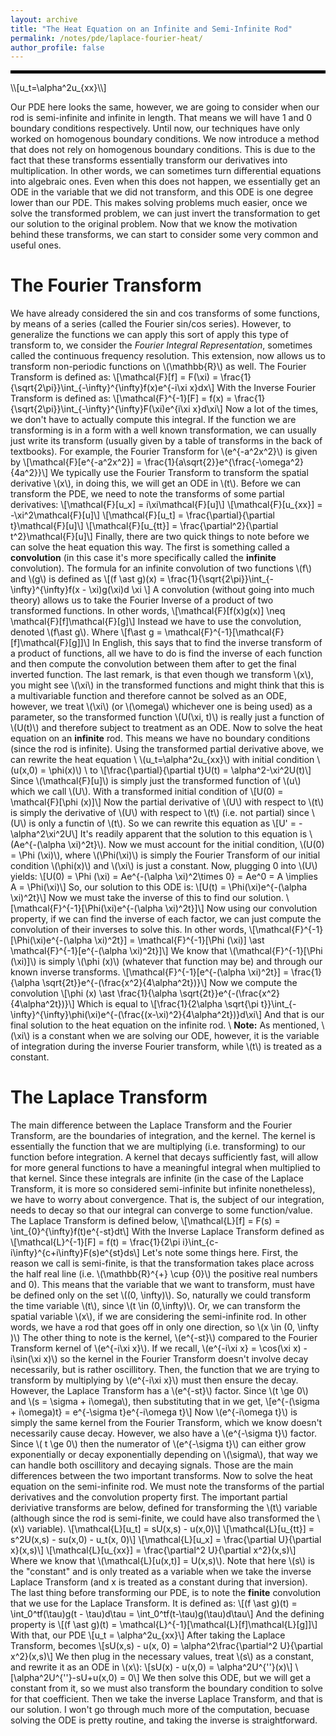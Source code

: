 ```yaml
---
layout: archive
title: "The Heat Equation on an Infinite and Semi-Infinite Rod"
permalink: /notes/pde/laplace-fourier-heat/
author_profile: false
--- 
```

<hr style="border: 2px solid black;">
\\[u_t=\alpha^2u_{xx}\\]

Our PDE here looks the same, however, we are going to consider when our rod is semi-infinite and infinite in length. That means we will have
1 and 0 boundary conditions respectively. Until now, our techniques have only worked on homogenous boundary conditions. We now introduce a method
that does not rely on homogenous boundary conditions. This is due to the fact that these transforms essentially transform our derivatives into 
multiplication. In other words, we can sometimes turn differential equations into algebraic ones. Even when this does not happen, we essentially
get an ODE in the variable that we did not transform, and this ODE is one degree lower than our PDE. This makes solving problems much easier, once
we solve the transformed problem, we can just invert the transformation to get our solution to the original problem. Now that we know the motivation
behind these transforms, we can start to consider some very common and useful ones.

The Fourier Transform
====
We have already considered the sin and cos transforms of some functions, by means of a series (called the Fourier sin/cos series). However, to 
generalize the functions we can apply this sort of apply this type of transform to, we consider the *Fourier Integral Representation*, sometimes
called the continuous frequency resolution. This extension, now allows us to transform non-periodic functions on \\(\mathbb{R}\\) as well. The Fourier Transform is defined as:
\\[\\mathcal{F}\[f\] = F(\xi) = \frac{1}{\sqrt{2\pi}}\int_{-\infty}^{\infty}f(x)e^{-i\xi x}dx\\]
With the Inverse Fourier Transform is defined as:
\\[\\mathcal{F}^{-1}\[F\] = f(x) = \frac{1}{\sqrt{2\pi}}\int_{-\infty}^{\infty}F(\xi)e^{i\xi x}d\xi\\]
Now a lot of the times, we don't have to actually compute this integral. If the function we are transforming is in a form with a well known transformation, we can usually just write its transform (usually given by a table of transforms in the back of textbooks). For example, the Fourier Transform for \\(e^{-a^2x^2}\\) is given by  \\[\mathcal{F}\[e^{-a^2x^2}\] = \frac{1}{a\sqrt{2}}e^{\frac{-\omega^2}{4a^2}}\\]
We typically use the Fourier Transform to transform the spatial derivative \\(x\\), in doing this, we will get an ODE in \\(t\\). 
Before we can transform the PDE, we need to note the transforms of some partial derivatives:
\\[\mathcal{F}\[u_x\] = i\xi\mathcal{F}\[u\]\\]
\\[\mathcal{F}\[u_{xx}\] = -\xi^2\mathcal{F}\[u\]\\]
\\[\mathcal{F}\[u_t\] = \frac{\partial}{\partial t}\mathcal{F}\[u\]\\]
\\[\mathcal{F}\[u_{tt}\] = \frac{\partial^2}{\partial t^2}\mathcal{F}\[u\]\\]
Finally, there are two quick things to note before we can solve the heat equation this way. The first is something called a **convolution** (in this case it's more specifically called the **infinite** convolution). The formula for an infinite convolution of two functions \\(f\\) and \\(g\\) is defined as 
\\[(f \ast g)(x) = \frac{1}{\sqrt{2\pi}}\int_{-\infty}^{\infty}f(x - \xi)g(\xi)d \xi \\]
A convolution (without going into much theory) allows us to take the Fourier Inverse of a product of two transformed functions. In other words,
\\[\mathcal{F}\[f(x)g(x)\] \neq \mathcal{F}\[f\]\mathcal{F}\[g\]\\]
Instead we have to use the convolution, denoted \\(f\ast g\\). Where 
\\[f\ast g = \mathcal{F}^{-1}\[\mathcal{F}\[f\]\mathcal{F}\[g\]\]\\]
In English, this says that to find the inverse transform of a product of functions, all we have to do is find the inverse of each function and then compute the convolution between them after to get the final inverted function. The last remark, is that even though we transform \\(x\\), you might see \\(\xi\\) in the transformed functions and might think that this is a multivariable function and therefore cannot be solved as an ODE, however, we treat \\(\xi\\) (or \\(\omega\\) whichever one is being used) as a parameter, so the transformed function \\(U(\xi, t)\\) is really just a function of \\(U(t)\\) and therefore subject to treatment as an ODE. Now to solve the heat equation on an **infinite** rod. This means we have no boundary conditions (since the rod is infinite). Using the transformed partial derivative above, we can rewrite the heat equation \\
\\(u_t=\alpha^2u_{xx}\\) with initial condition \\(u(x,0) = \phi(x)\\) \\
to 
\\[\frac{\partial}{\partial t}U(t) = \alpha^2-\xi^2U(t)\\]
Since \\(\mathcal{F}\[u\]\\) is simply just the transformed function of \\(u\\) which we call \\(U\\).
With a transformed initial condition of \\[U(0) = \mathcal{F}\[\phi (x)\]\\]
Now the partial derivative of \\(U\\) with respect to \\(t\\) is simply the derivative of \\(U\\) with respect to \\(t\\) (i.e. not partial) since \\(U\\) is only a functin of \\(t\\). So we can rewrite this equation as
\\[U' = -\alpha^2\xi^2U\\]
It's readily apparent that the solution to this equation is \\(Ae^{-(\alpha \xi)^2t}\\). Now we must account for the initial condition,
\\(U(0) = \Phi (\xi)\\), where \\(\Phi(\xi)\\) is simply the Fourier Transform of our initial condition \\(\phi(x)\\) and \\(\xi\\) is just a constant. Now, plugging 0 into \\(U\\) yields:
\\[U(0) = \Phi (\xi) = Ae^{-(\alpha \xi)^2\times 0} = Ae^0 = A \implies A = \Phi(\xi)\\]
So, our solution to this ODE is:
\\[U(t) = \Phi(\xi)e^{-(\alpha \xi)^2t}\\]
Now we must take the inverse of this to find our solution. 
\\[\mathcal{F}^{-1}\[\Phi(\xi)e^{-(\alpha \xi)^2t}\]\\]
Now using our convolution property, if we can find the inverse of each factor, we can just compute the convolution of their inverses to solve this. In other words,
\\[\mathcal{F}^{-1}\[\Phi(\xi)e^{-(\alpha \xi)^2t}\] = \mathcal{F}^{-1}\[\Phi (\xi)\] \ast \mathcal{F}^{-1}\[e^{-(\alpha \xi)^2t}\]\\]
We know that \\(\mathcal{F}^{-1}\[\Phi (\xi)\]\\) is simply \\(\phi (x)\\) (whatever that function may be) and through our known inverse transforms. \\[\mathcal{F}^{-1}\[e^{-(\alpha \xi)^2t}\] = \frac{1}{\alpha \sqrt{2t}}e^{-(\frac{x^2}{4\alpha^2t})}\\]
Now we compute the convolution 
\\[\phi (x) \ast \frac{1}{\alpha \sqrt{2t}}e^{-(\frac{x^2}{4\alpha^2t})}\\]
Which is equal to 
\\[\frac{1}{2\alpha \sqrt{\pi t}}\int_{-\infty}^{\infty}\phi(\xi)e^{-(\frac{(x-\xi)^2}{4\alpha^2t})}d\xi\\]
And that is our final solution to the heat equation on the infinite rod. \\
**Note:** As mentioned, \\(\xi\\) is a constant when we are solving our ODE, however, it is the variable of integration during the inverse Fourier transform, while \\(t\\) is treated as a constant. 

The Laplace Transform
====
The main difference between the Laplace Transform and the Fourier Transform, are the boundaries of integration, and the kernel. The kernel is essentially the function that we are multiplying (i.e. transforming) to our function before integration. A kernel that decays sufficiently fast, will allow for more general functions to have a meaningful integral when multiplied to that kernel. Since these integrals are infinite (in the case of the Laplace Transform, it is more so considered semi-infinite but infinite nonetheless), we have to worry about convergence. That is, the subject of our integration, needs to decay so that our integral can converge to some function/value. The Laplace Transform is defined below,
\\[\mathcal{L}\[f\] = F(s) = \int_{0}^{\infty}f(t)e^{-st}dt\\]
With the Inverse Laplace Transform defined as
\\[\mathcal{L}^{-1}\[F\] = f(t) = \frac{1}{2\pi i}\int_{c-i\infty}^{c+i\infty}F(s)e^{st}ds\\]
Let's note some things here. First, the reason we call is semi-finite, is that the transformation takes place across the half real line (i.e. \\(\mathbb{R}^{+} \cup {0}\\) the positive real numbers and 0). This means that the variable that we want to transform, must have be defined only on the set \\((0, \infty)\\). So, naturally we could transform the time variable \\(t\\), since \\(t \in (0,\infty)\\). Or, we can transform the spatial variable \\(x\\), if we are considering the semi-infinite rod. In other words, we have a rod that goes off in only one direction, so \\(x \in (0, \infty )\\) The other thing to note is the kernel, \\(e^{-st}\\) compared to the Fourier Transform kernel of \\(e^{-i\xi x}\\). If we recall, \\(e^{-i\xi x} = \cos(\xi x) - i\sin(\xi x)\\) so the kernel in the Fourier Transform doesn't involve decay necessarily, but is rather oscillitory. Then, the function that we are trying to transform by multiplying by \\(e^{-i\xi x}\\) must then ensure the decay. However, the Laplace Transform has a \\(e^{-st}\\) factor. Since \\(t \ge 0\\) and \\(s = \sigma + i\omega\\), then substituting that in we get,
\\[e^{-(\sigma + i\omega)t} = e^{-\sigma t}e^{-i\omega t}\\]
Now \\(e^{-i\omega t}\\) is simply the same kernel from the Fourier Transform, which we know doesn't necessarily cause decay. However, we also have a \\(e^{-\sigma t}\\) factor. Since \\( t \ge 0\\) then the numerator of \\(e^{-\sigma t}\\) can either grow exponentially or decay exponentially depending on \\(\sigma\\), that way we can handle both oscillitory and decaying signals. Those are the main differences between the two important transforms. Now to solve the heat equation on the semi-infinite rod. We must note the transforms of the partial derivatives and the convolution property first. The important partial deriviative transforms are below, defined for transforming the \\(t\\) variable (although since the rod is semi-finite, we could have also transformed the \\(x\\) variable).
\\[\mathcal{L}\[u_t\] = sU(x,s) - u(x,0)\\]
\\[\mathcal{L}\[u_{tt}\] = s^2U(x,s) - su(x,0) - u_t(x, 0)\\]
\\[\mathcal{L}\[u_x\] = \frac{\partial U}{\partial x}(x,s)\\]
\\[\mathcal{L}\[u_{xx}\] = \frac{\partial^2 U}{\partial x^2}(x,s)\\]
Where we know that \\(\mathcal{L}\[u(x,t)\] = U(x,s)\\). Note that here \\(s\\) is the "constant" and is only treated as a variable when we take the inverse Laplace Transform (and x is treated as a constant during that inversion). The last thing before transforming our PDE, is to note the **finite** convolution that we use for the Laplace Transform. It is defined as:
\\[(f \ast g)(t) = \int_0^tf(\tau)g(t - \tau)d\tau = \int_0^tf(t-\tau)g(\tau)d\tau\\]
And the defining property is
\\[(f \ast g)(t) = \mathcal{L}^{-1}\[\mathcal{L}\[f\]\mathcal{L}\[g\]\]\\]
With that, our PDE
\\[u_t = \alpha^2u_{xx}\\] 
After taking the Laplace Transform, becomes
\\[sU(x,s) - u(x, 0) = \alpha^2\frac{\partial^2 U}{\partial x^2}(x,s)\\]
We then plug in the necessary values, treat \\(s\\) as a constant, and rewrite it as an ODE in \\(x\\):
\\[sU(x) - u(x,0) = \alpha^2U^{\''}(x)\\]
\\[\alpha^2U^{\''}-sU+u(x,0) = 0\\]
We then solve this ODE, but we will get a constant from it, so we must also transform the boundary condition to solve for that coefficient. Then we take the inverse Laplace Transform, and that is our solution. I won't go through much more of the computation, becuase solving the ODE is pretty routine, and taking the inverse is straightforward.
